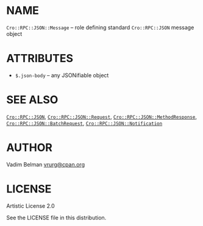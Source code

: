 NAME
====

`Cro::RPC::JSON::Message` – role defining standard `Cro::RPC::JSON` message object

ATTRIBUTES
==========

  * `$.json-body` – any JSONifiable object

SEE ALSO
========

[`Cro::RPC::JSON`](https://github.com/vrurg/raku-Cro-RPC-JSON/blob/v0.1.0/docs/md/Cro/RPC/JSON.md), [`Cro::RPC::JSON::Request`](https://github.com/vrurg/raku-Cro-RPC-JSON/blob/v0.1.0/docs/md/Cro/RPC/JSON/Request.md), [`Cro::RPC::JSON::MethodResponse`](https://github.com/vrurg/raku-Cro-RPC-JSON/blob/v0.1.0/docs/md/Cro/RPC/JSON/MethodResponse.md), [`Cro::RPC::JSON::BatchRequest`](https://github.com/vrurg/raku-Cro-RPC-JSON/blob/v0.1.0/docs/md/Cro/RPC/JSON/BatchRequest.md), [`Cro::RPC::JSON::Notification`](https://github.com/vrurg/raku-Cro-RPC-JSON/blob/v0.1.0/docs/md/Cro/RPC/JSON/Notification.md)

AUTHOR
======

Vadim Belman <vrurg@cpan.org>

LICENSE
=======

Artistic License 2.0

See the LICENSE file in this distribution.

